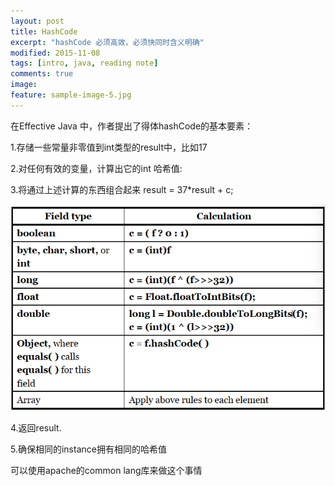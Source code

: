 ```yaml
---
layout: post
title: HashCode 
excerpt: "hashCode 必须高效，必须快同时含义明确"
modified: 2015-11-08
tags: [intro, java, reading note]
comments: true
image:
feature: sample-image-5.jpg
---
```


在Effective Java 中，作者提出了得体hashCode的基本要素：


1.存储一些常量非零值到int类型的result中，比如17

2.对任何有效的变量，计算出它的int 哈希值:

3.将通过上述计算的东西组合起来 result = 37*result + c;

![some value](../images/field_for_hash.png)

4.返回result.

5.确保相同的instance拥有相同的哈希值


可以使用apache的common lang库来做这个事情
